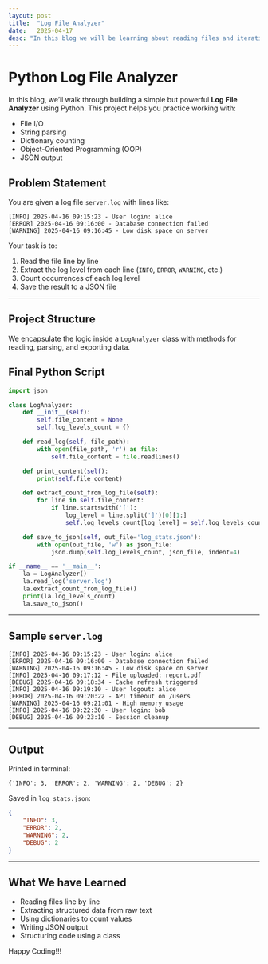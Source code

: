 ```yaml
---
layout: post
title:  "Log File Analyzer"
date:   2025-04-17 
desc: "In this blog we will be learning about reading files and iterating line by line, use dictionary to maintain the count, with good class structured."
---
```



# Python Log File Analyzer

In this blog, we’ll walk through building a simple but powerful **Log File Analyzer** using Python. This project helps you practice working with:

- File I/O
- String parsing
- Dictionary counting
- Object-Oriented Programming (OOP)
- JSON output

## Problem Statement

You are given a log file `server.log` with lines like:

```
[INFO] 2025-04-16 09:15:23 - User login: alice
[ERROR] 2025-04-16 09:16:00 - Database connection failed
[WARNING] 2025-04-16 09:16:45 - Low disk space on server
```

Your task is to:

1. Read the file line by line
2. Extract the log level from each line (`INFO`, `ERROR`, `WARNING`, etc.)
3. Count occurrences of each log level
4. Save the result to a JSON file

---

## Project Structure

We encapsulate the logic inside a `LogAnalyzer` class with methods for reading, parsing, and exporting data.

## Final Python Script

```python
import json

class LogAnalyzer:
    def __init__(self):
        self.file_content = None
        self.log_levels_count = {}

    def read_log(self, file_path):
        with open(file_path, 'r') as file:
            self.file_content = file.readlines()

    def print_content(self):
        print(self.file_content)

    def extract_count_from_log_file(self):
        for line in self.file_content:
            if line.startswith('['):
                log_level = line.split(']')[0][1:]
                self.log_levels_count[log_level] = self.log_levels_count.get(log_level, 0) + 1

    def save_to_json(self, out_file='log_stats.json'):
        with open(out_file, 'w') as json_file:
            json.dump(self.log_levels_count, json_file, indent=4)

if __name__ == '__main__':
    la = LogAnalyzer()
    la.read_log('server.log')
    la.extract_count_from_log_file()
    print(la.log_levels_count)
    la.save_to_json()
```

---

## Sample `server.log`

```
[INFO] 2025-04-16 09:15:23 - User login: alice
[ERROR] 2025-04-16 09:16:00 - Database connection failed
[WARNING] 2025-04-16 09:16:45 - Low disk space on server
[INFO] 2025-04-16 09:17:12 - File uploaded: report.pdf
[DEBUG] 2025-04-16 09:18:34 - Cache refresh triggered
[INFO] 2025-04-16 09:19:10 - User logout: alice
[ERROR] 2025-04-16 09:20:22 - API timeout on /users
[WARNING] 2025-04-16 09:21:01 - High memory usage
[INFO] 2025-04-16 09:22:30 - User login: bob
[DEBUG] 2025-04-16 09:23:10 - Session cleanup
```

---

## Output

Printed in terminal:

```
{'INFO': 3, 'ERROR': 2, 'WARNING': 2, 'DEBUG': 2}
```

Saved in `log_stats.json`:

```json
{
    "INFO": 3,
    "ERROR": 2,
    "WARNING": 2,
    "DEBUG": 2
}
```

---

## What We have Learned

- Reading files line by line
- Extracting structured data from raw text
- Using dictionaries to count values
- Writing JSON output
- Structuring code using a class

Happy Coding!!!